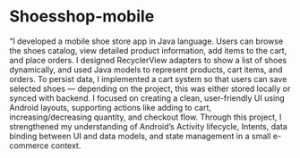 # Shoesshop-mobile
“I developed a mobile shoe store app in Java language. Users can browse the shoes catalog, view detailed product information, add items to the cart, and place orders. I designed RecyclerView adapters to show a list of shoes dynamically, and used Java models to represent products, cart items, and orders. To persist data, I implemented a cart system so that users can save selected shoes — depending on the project, this was either stored locally or synced with backend. I focused on creating a clean, user-friendly UI using Android layouts, supporting actions like adding to cart, increasing/decreasing quantity, and checkout flow. Through this project, I strengthened my understanding of Android’s Activity lifecycle, Intents, data binding between UI and data models, and state management in a small e-commerce context.